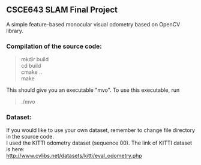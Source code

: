 ## CSCE643 SLAM Final Project
A simple feature-based monocular visual odometry based on OpenCV library.  
### Compilation of the source code:
  > mkdir build  
  > cd build  
  > cmake ..  
  > make  

This should give you an executable "mvo".  To use this executable, run  
  >./mvo  

### Dataset:  
If you would like to use your own dataset, remember to change file directory in the source code.  
I used the KITTI odometry dataset (sequence 00). The link of KITTI dataset is here:  
http://www.cvlibs.net/datasets/kitti/eval_odometry.php  

